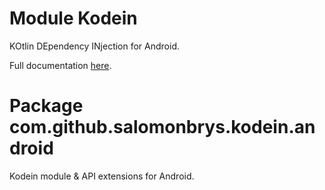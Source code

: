 # Module Kodein

KOtlin DEpendency INjection for Android.

Full documentation [here](https://salomonbrys.github.io/Kodein/).

# Package com.github.salomonbrys.kodein.android

Kodein module & API extensions for Android.
